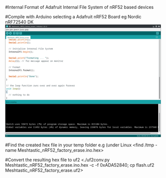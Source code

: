 
#Internal Format of Adafruit Internal File System of nRF52 based devices

#Compile with Arduino selecting a Adafruit nRF52 Board eg Nordic nRF72540 DK
![Screenshot_20220506_225929](Screenshot_20220506_225929.png)

#Find the created hex file in your temp folder e.g (under Linux
<find /tmp -name Meshtastic_nRF52_factory_erase.ino.hex>


#Convert the resulting hex file to uf2
<./uf2conv.py Meshtastic_nRF52_factory_erase.ino.hex -c -f 0xADA52840; cp flash.uf2 Meshtastic_nRF52_factory_erase.uf2>
